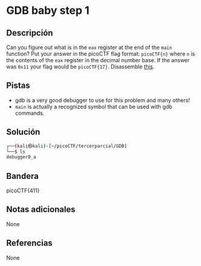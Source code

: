 # GDB baby step 1

## Descripción
Can you figure out what is in the `eax` register at the end of the `main` function? Put your answer in the picoCTF flag format: `picoCTF{n}` where `n` is the contents of the `eax` register in the decimal number base. If the answer was `0x11` your flag would be `picoCTF{17}`. Disassemble [this](https://artifacts.picoctf.net/c/512/debugger0_a).

## Pistas
- gdb is a very good debugger to use for this problem and many others!
- `main` is actually a recognized symbol that can be used with gdb commands.

## Solución
```bash
┌──(kali㉿kali)-[~/picoCTF/tercerparcial/GDB]
└──$ ls
debugger0_a


```

## Bandera
picoCTF{411}

## Notas adicionales
None

## Referencias
None